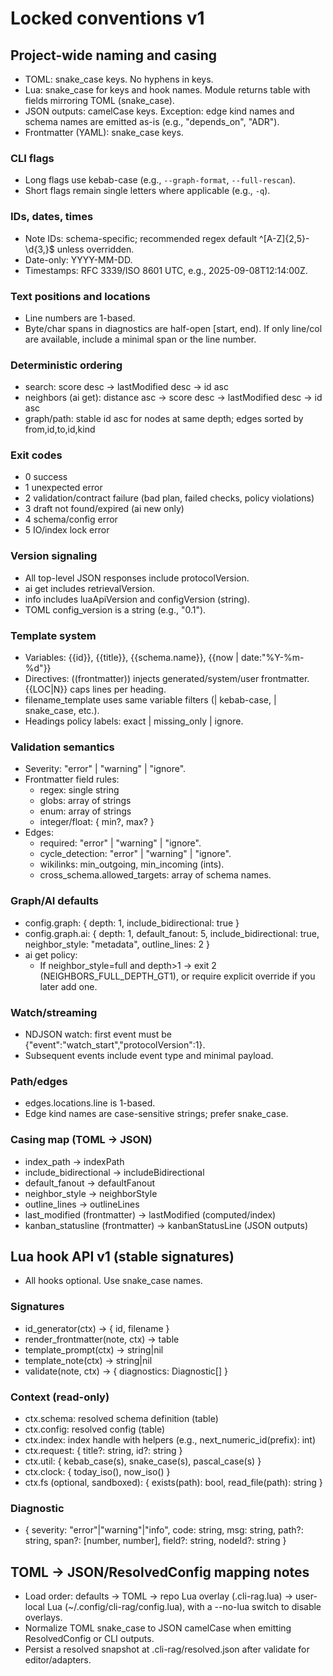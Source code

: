 # Locked conventions v1

## Project-wide naming and casing
- TOML: snake_case keys. No hyphens in keys.
- Lua: snake_case for keys and hook names. Module returns table with fields mirroring TOML (snake_case).
- JSON outputs: camelCase keys. Exception: edge kind names and schema names are emitted as-is (e.g., "depends_on", "ADR").
- Frontmatter (YAML): snake_case keys.

### CLI flags
- Long flags use kebab-case (e.g., `--graph-format`, `--full-rescan`).
- Short flags remain single letters where applicable (e.g., `-q`).

### IDs, dates, times
- Note IDs: schema-specific; recommended regex default ^[A-Z]{2,5}-\d{3,}$ unless overridden.
- Date-only: YYYY-MM-DD.
- Timestamps: RFC 3339/ISO 8601 UTC, e.g., 2025-09-08T12:14:00Z.

### Text positions and locations
- Line numbers are 1-based.
- Byte/char spans in diagnostics are half-open [start, end). If only line/col are available, include a minimal span or the line number.

### Deterministic ordering
- search: score desc → lastModified desc → id asc
- neighbors (ai get): distance asc → score desc → lastModified desc → id asc
- graph/path: stable id asc for nodes at same depth; edges sorted by from,id,to,id,kind

### Exit codes
- 0 success
- 1 unexpected error
- 2 validation/contract failure (bad plan, failed checks, policy violations)
- 3 draft not found/expired (ai new only)
- 4 schema/config error
- 5 IO/index lock error

### Version signaling
- All top-level JSON responses include protocolVersion.
- ai get includes retrievalVersion.
- info includes luaApiVersion and configVersion (string).
- TOML config_version is a string (e.g., "0.1").

### Template system
- Variables: {{id}}, {{title}}, {{schema.name}}, {{now | date:"%Y-%m-%d"}}
- Directives: ((frontmatter)) injects generated/system/user frontmatter. {{LOC|N}} caps lines per heading.
- filename_template uses same variable filters (| kebab-case, | snake_case, etc.).
- Headings policy labels: exact | missing_only | ignore.

### Validation semantics
- Severity: "error" | "warning" | "ignore".
- Frontmatter field rules:
  - regex: single string
  - globs: array of strings
  - enum: array of strings
  - integer/float: { min?, max? }
- Edges:
  - required: "error" | "warning" | "ignore".
  - cycle_detection: "error" | "warning" | "ignore".
  - wikilinks: min_outgoing, min_incoming (ints).
  - cross_schema.allowed_targets: array of schema names.

### Graph/AI defaults
- config.graph: { depth: 1, include_bidirectional: true }
- config.graph.ai: { depth: 1, default_fanout: 5, include_bidirectional: true, neighbor_style: "metadata", outline_lines: 2 }
- ai get policy:
  - If neighbor_style=full and depth>1 → exit 2 (NEIGHBORS_FULL_DEPTH_GT1), or require explicit override if you later add one.

### Watch/streaming
- NDJSON watch: first event must be {"event":"watch_start","protocolVersion":1}.
- Subsequent events include event type and minimal payload.

### Path/edges
- edges.locations.line is 1-based.
- Edge kind names are case-sensitive strings; prefer snake_case.

### Casing map (TOML → JSON)
- index_path → indexPath
- include_bidirectional → includeBidirectional
- default_fanout → defaultFanout
- neighbor_style → neighborStyle
- outline_lines → outlineLines
- last_modified (frontmatter) → lastModified (computed/index)
- kanban_statusline (frontmatter) → kanbanStatusLine (JSON outputs)

## Lua hook API v1 (stable signatures)
- All hooks optional. Use snake_case names.

### Signatures
- id_generator(ctx) → { id, filename }
- render_frontmatter(note, ctx) → table
- template_prompt(ctx) → string|nil
- template_note(ctx) → string|nil
- validate(note, ctx) → { diagnostics: Diagnostic[] }

### Context (read-only)
- ctx.schema: resolved schema definition (table)
- ctx.config: resolved config (table)
- ctx.index: index handle with helpers (e.g., next_numeric_id(prefix): int)
- ctx.request: { title?: string, id?: string }
- ctx.util: { kebab_case(s), snake_case(s), pascal_case(s) }
- ctx.clock: { today_iso(), now_iso() }
- ctx.fs (optional, sandboxed): { exists(path): bool, read_file(path): string }

### Diagnostic
- { severity: "error"|"warning"|"info", code: string, msg: string, path?: string, span?: [number, number], field?: string, nodeId?: string }

## TOML → JSON/ResolvedConfig mapping notes
- Load order: defaults → TOML → repo Lua overlay (.cli-rag.lua) → user-local Lua (~/.config/cli-rag/config.lua), with a --no-lua switch to disable overlays.
- Normalize TOML snake_case to JSON camelCase when emitting ResolvedConfig or CLI outputs.
- Persist a resolved snapshot at .cli-rag/resolved.json after validate for editor/adapters.

